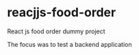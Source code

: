 # reacjjs-food-order
React js food order dummy project

The focus was to test a backend application

